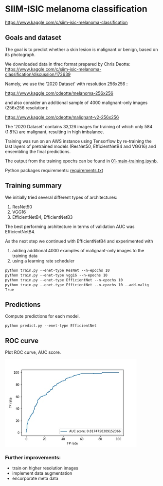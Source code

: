 # SIIM-ISIC melanoma classification
https://www.kaggle.com/c/siim-isic-melanoma-classification

## Goals and dataset
The goal is to predict whether a skin lesion is malignant or benign, based on its photograph.

We downloaded data in tfrec format prepared by Chris Deotte:
https://www.kaggle.com/c/siim-isic-melanoma-classification/discussion/173639

Namely, we use the '2020 Dataset' with resolution 256x256 :

https://www.kaggle.com/cdeotte/melanoma-256x256

and also consider an additional sample of 4000 malignant-only images (256x256 resolution):

https://www.kaggle.com/cdeotte/malignant-v2-256x256 

The '2020 Dataset' contains 33,126 images for training of which only 584 (1.8%) are malignant, resulting in high imbalance.

Training was run on an AWS instance using Tensorflow by re-training the last layers of pretrained models (ResNet50, EfficientNetB4 and VGG16) and ensembling the final predictions.

The output from the training epochs can be found in [01-main-training.ipynb](01-main-training.ipynb). 

Python packages requirements: [requirements.txt](requirements.txt)

## Training summary
We initially tried several different types of architectures: 
1. ResNet50
2. VGG16
3. EfficientNetB4, EfficientNetB3

The best performing architecture in terms of validation AUC was EfficientNetB4.

As the next step we continued with EfficientNetB4 and experimented with
1. adding additional 4000 examples of malignant-only images to the training data
2. using a learning rate scheduler

```
python train.py --enet-type ResNet --n-epochs 10
python train.py --enet-type vgg16 --n-epochs 10
python train.py --enet-type EfficientNet --n-epochs 10
python train.py --enet-type EfficientNet --n-epochs 10 --add-malig True
```

## Predictions
Compute predictions for each model. 

```
python predict.py --enet-type EfficientNet
```

<!-- 
## Ensembling
The predictions from the three models were ensembled into final predictions.

```
python ensemble.py
```

## Evaluation

```
python evaluate.py
```
-->

## ROC curve
Plot ROC curve, AUC score.

![ROC curve of the final model](results/plots/roc_curve.jpg)

### Further improvements:
- train on higher resolution images
- implement data augmentation
- encorporate meta data
